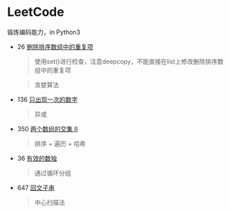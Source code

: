# LeetCode
锻炼编码能力，in Python3



- 26 [ 删除排序数组中的重复项](https://leetcode-cn.com/problems/remove-duplicates-from-sorted-array)    

  > 使用set()进行检查，注意deepcopy，不能直接在list上修改删除排序数组中的重复项

  > 贪婪算法   

- 136 [ 只出现一次的数字](https://leetcode-cn.com/problems/single-number)    

  > 异或

- 350 [两个数组的交集 II](https://leetcode-cn.com/problems/intersection-of-two-arrays-ii/)

  > 排序 + 遍历 + 哈希

- 36 [有效的数独](https://leetcode-cn.com/problems/valid-sudoku/)

  > 通过循环分组

- 647 [回文子串](https://leetcode-cn.com/problems/palindromic-substrings)

  > 中心扫描法